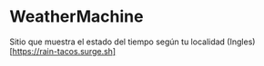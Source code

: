 # WeatherMachine
Sitio que muestra el estado del tiempo según tu localidad (Ingles) [https://rain-tacos.surge.sh] 
